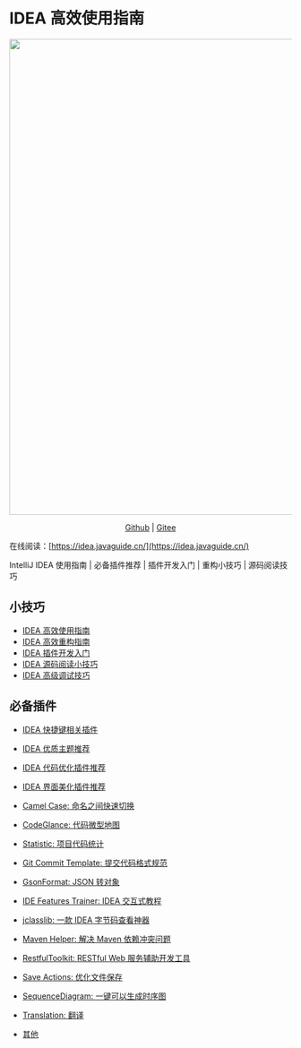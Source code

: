 # IDEA 高效使用指南

<p align="center">
  <a href="https://www.yuque.com/docs/share/8a30ffb5-83f3-40f9-baf9-38de68b906dc">
    <img src="https://oss.javaguide.cn/xingqiu/xingqiu.png" style="margin: 0 auto; width: 850px;" />
  </a>
</p>
<p align="center">
  <a href="https://github.com/CodingDocs/awesome-idea-tutorial">Github</a> |
  <a href="https://gitee.com/SnailClimb/awesome-idea">Gitee</a>
</p>

在线阅读：[https://idea.javaguide.cn/](https://idea.javaguide.cn/)

IntelliJ IDEA 使用指南 | 必备插件推荐 | 插件开发入门 | 重构小技巧 | 源码阅读技巧

## 小技巧

- [IDEA 高效使用指南](./docs/tips/efficient-use-guide.md)
- [IDEA 高效重构指南](./docs/tips/refractor-intro.md)
- [IDEA 插件开发入门](./docs/tips/plug-in-development-intro.md)
- [IDEA 源码阅读小技巧](./docs/tips/source-code-reading-skills.md)
- [IDEA 高级调试技巧](https://mp.weixin.qq.com/s?__biz=Mzg2OTA0Njk0OA==&mid=2247516501&idx=1&sn=a8a99ec40a16b08daf73c14c36bdb768&chksm=cea1ce9ef9d64788e19c494979e37b99a963a83e3f7b4a18764a4d2ea942653500589d005f3b&token=787347680&lang=zh_CN#rd)

## 必备插件

- [IDEA 快捷键相关插件](./docs/plugins/shortcut-key.md)
- [IDEA 优质主题推荐](./docs/plugins/themes.md)
- [IDEA 代码优化插件推荐](./docs/plugins/improve-code.md)
- [IDEA 界面美化插件推荐](./docs/plugins/interface-beautification.md)

- [Camel Case: 命名之间快速切换](./docs/plugins/camel-case/README.md)
- [CodeGlance: 代码微型地图](./docs/plugins/code-glance/README.md)
- [Statistic: 项目代码统计](./docs/plugins/code-statistic/README.md)
- [Git Commit Template: 提交代码格式规范](./docs/plugins/git-commit-template/README.md)
- [GsonFormat: JSON 转对象](./docs/plugins/gson-format/README.md)
- [IDE Features Trainer: IDEA 交互式教程](./docs/plugins/idea-features-trainer/README.md)
- [jclasslib: 一款 IDEA 字节码查看神器](./docs/plugins/jclasslib.md)
- [Maven Helper: 解决 Maven 依赖冲突问题](./docs/plugins/maven-helper.md)
- [RestfulToolkit: RESTful Web 服务辅助开发工具](./docs/plugins/rest/README.md)
- [Save Actions: 优化文件保存](./docs/plugins/save-actions/README.md)
- [SequenceDiagram: 一键可以生成时序图](./docs/plugins/sequence-diagram.md)
- [Translation: 翻译](./docs/plugins/translation/README.md)
- [其他](./docs/plugins/others.md)
